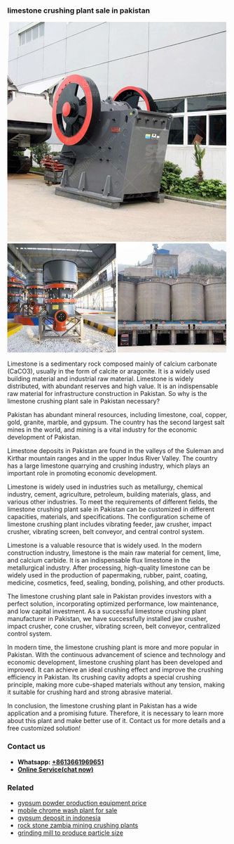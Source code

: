 <h3>limestone crushing plant sale in pakistan</h3><img src='1708322650.jpg' alt=''><p>Limestone is a sedimentary rock composed mainly of calcium carbonate (CaCO3), usually in the form of calcite or aragonite. It is a widely used building material and industrial raw material. Limestone is widely distributed, with abundant reserves and high value. It is an indispensable raw material for infrastructure construction in Pakistan. So why is the limestone crushing plant sale in Pakistan necessary?</p><p>Pakistan has abundant mineral resources, including limestone, coal, copper, gold, granite, marble, and gypsum. The country has the second largest salt mines in the world, and mining is a vital industry for the economic development of Pakistan.</p><p>Limestone deposits in Pakistan are found in the valleys of the Suleman and Kirthar mountain ranges and in the upper Indus River Valley. The country has a large limestone quarrying and crushing industry, which plays an important role in promoting economic development.</p><p>Limestone is widely used in industries such as metallurgy, chemical industry, cement, agriculture, petroleum, building materials, glass, and various other industries. To meet the requirements of different fields, the limestone crushing plant sale in Pakistan can be customized in different capacities, materials, and specifications. The configuration scheme of limestone crushing plant includes vibrating feeder, jaw crusher, impact crusher, vibrating screen, belt conveyor, and central control system.</p><p>Limestone is a valuable resource that is widely used. In the modern construction industry, limestone is the main raw material for cement, lime, and calcium carbide. It is an indispensable flux limestone in the metallurgical industry. After processing, high-quality limestone can be widely used in the production of papermaking, rubber, paint, coating, medicine, cosmetics, feed, sealing, bonding, polishing, and other products.</p><p>The limestone crushing plant sale in Pakistan provides investors with a perfect solution, incorporating optimized performance, low maintenance, and low capital investment. As a successful limestone crushing plant manufacturer in Pakistan, we have successfully installed jaw crusher, impact crusher, cone crusher, vibrating screen, belt conveyor, centralized control system.</p><p>In modern time, the limestone crushing plant is more and more popular in Pakistan. With the continuous advancement of science and technology and economic development, limestone crushing plant has been developed and improved. It can achieve an ideal crushing effect and improve the crushing efficiency in Pakistan. Its crushing cavity adopts a special crushing principle, making more cube-shaped materials without any tension, making it suitable for crushing hard and strong abrasive material.</p><p>In conclusion, the limestone crushing plant in Pakistan has a wide application and a promising future. Therefore, it is necessary to learn more about this plant and make better use of it. Contact us for more details and a free customized solution!</p><h3>Contact us</h3><ul><li><strong>Whatsapp:&nbsp;<a href="https://wa.me/8613661969651">+8613661969651</a></strong></li><li><a href="https://swt.shibang-china.com/?git&amp;zhl&amp;limestone crushing plant sale in pakistan"><strong>Online Service(chat now)</strong></a></li></ul><h3>Related</h3><ul><li><a href='gypsum powder production equipment price.md'>gypsum powder production equipment price</a></li><li><a href='mobile chrome wash plant for sale.md'>mobile chrome wash plant for sale</a></li><li><a href='gypsum deposit in indonesia.md'>gypsum deposit in indonesia</a></li><li><a href='rock stone zambia mining crushing plants.md'>rock stone zambia mining crushing plants</a></li><li><a href='grinding mill to produce particle size.md'>grinding mill to produce particle size</a></li></ul>